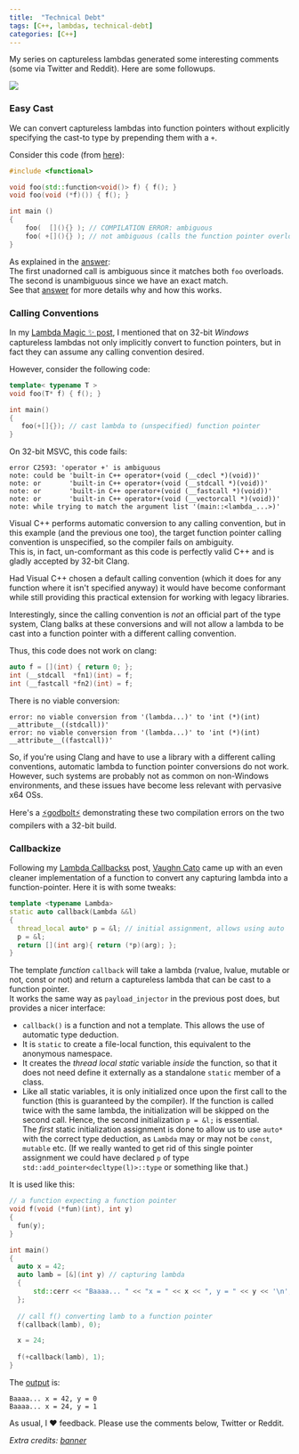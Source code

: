 ```yaml
---
title:  "Technical Debt"
tags: [C++, lambdas, technical-debt]
categories: [C++]
---
```

My series on captureless lambdas generated some interesting comments (some via Twitter and Reddit). Here are some followups.  

![](../../assets/issue_list.jpg)

### Easy Cast
We can convert captureless lambdas into function pointers without explicitly specifying the cast-to type by prepending them with a `+`.

Consider this code (from [here](http://stackoverflow.com/questions/17822131/resolving-ambiguous-overload-on-function-pointer-and-stdfunction-for-a-lambda)):

```cpp
#include <functional>

void foo(std::function<void()> f) { f(); }
void foo(void (*f)()) { f(); }

int main ()
{
    foo(  [](){} ); // COMPILATION ERROR: ambiguous
    foo( +[](){} ); // not ambiguous (calls the function pointer overload)
}
```
As explained in the [answer](http://stackoverflow.com/a/17822241/135862):  
The first unadorned call is ambiguous since it matches both `foo` overloads.  
The second is unambiguous since we have an exact match.  
See that [answer](http://stackoverflow.com/a/17822241/135862) for more details why and how this works.


### Calling Conventions
In my [Lambda Magic ✨ post](https://girishnayak12.github.io/2016/magical-captureless-lambdas/), I mentioned that on 32-bit *Windows* captureless lambdas not only implicitly convert to function pointers, but in fact they can assume any calling convention desired.  

However, consider the following code:

```cpp
template< typename T >
void foo(T* f) { f(); }

int main()
{
   foo(+[]{}); // cast lambda to (unspecified) function pointer
}
```
On 32-bit MSVC, this code fails:

```
error C2593: 'operator +' is ambiguous
note: could be 'built-in C++ operator+(void (__cdecl *)(void))'
note: or       'built-in C++ operator+(void (__stdcall *)(void))'
note: or       'built-in C++ operator+(void (__fastcall *)(void))'
note: or       'built-in C++ operator+(void (__vectorcall *)(void))'
note: while trying to match the argument list '(main::<lambda_...>)'
``` 
Visual C++ performs automatic conversion to any calling convention, but in this example (and the previous one too), the target function pointer calling convention is unspecified, so the compiler fails on ambiguity.  
This is, in fact, un-comformant as this code is perfectly valid C++ and is gladly accepted by 32-bit Clang.  

Had Visual C++ chosen a default calling convention (which it does for any function where it isn't specified anyway) it would have become conformant while still providing this practical extension for working with legacy libraries.

Interestingly, since the calling convention is *not* an official part of the type system, Clang balks at these conversions and will not allow a lambda to be cast into a function pointer with a different calling convention. 
 
Thus, this code does not work on clang:

```cpp
auto f = [](int) { return 0; };
int (__stdcall  *fn1)(int) = f;
int (__fastcall *fn2)(int) = f;
```
There is no viable conversion:

```
error: no viable conversion from '(lambda...)' to 'int (*)(int) __attribute__((stdcall))'
error: no viable conversion from '(lambda...)' to 'int (*)(int) __attribute__((fastcall))'
```
So, if you're using Clang and have to use a library with a different calling conventions, automatic lambda to function pointer conversions do not work.   
However, such systems are probably not as common on non-Windows environments, and these issues have become less relevant with pervasive x64 OSs.

Here's a [⚡godbolt⚡](https://godbolt.org/g/FBgT98) demonstrating these two compilation errors on the two compilers with a 32-bit build.

### Callbackize
Following my [Lambda Callbacks📞](https://girishnayak12.github.io/2016/lambdas-callbacks/) post, [Vaughn Cato](https://twitter.com/girishnayak12/status/804246649006686208) came up with an even cleaner implementation of a function to convert any capturing lambda into a function-pointer. Here it is with some tweaks:

```cpp
template <typename Lambda>
static auto callback(Lambda &&l)
{
  thread_local auto* p = &l; // initial assignment, allows using auto
  p = &l;
  return [](int arg){ return (*p)(arg); };
}
```
The template *function* `callback` will take a lambda (rvalue, lvalue, mutable or not, const or not) and return a captureless lambda that can be cast to a function pointer.  
It works the same way as `payload_injector` in the previous post does, but provides a nicer interface:

- `callback()` is a function and not a template. This allows the use of automatic type deduction.
- It is `static` to create a file-local function, this equivalent to the anonymous namespace.  
- It creates the *thread local static* variable *inside* the function, so that it does not need define it externally as a standalone `static` member of a class.  
- Like all static variables, it is only initialized once upon the first call to the function (this is guaranteed by the compiler). If the function is called twice with the same lambda, the initialization will be skipped on the second call. Hence, the second initialization `p = &l;` is essential.   
The *first* static initialization assignment is done to allow us to use `auto*` with the correct type deduction, as `Lambda` may or may not be `const`, `mutable` etc. (If we really wanted to get rid of this single pointer assignment we could have declared `p` of type `std::add_pointer<decltype(l)>::type` or something like that.)
 
It is used like this:

```cpp
// a function expecting a function pointer
void f(void (*fun)(int), int y)
{
  fun(y);
}

int main()
{
  auto x = 42;
  auto lamb = [&](int y) // capturing lambda
  {
      std::cerr << "Baaaa... " << "x = " << x << ", y = " << y << '\n';
  };
  
  // call f() converting lamb to a function pointer
  f(callback(lamb), 0);  

  x = 24;
  
  f(+callback(lamb), 1);    
}
``` 
The [output](http://coliru.stacked-crooked.com/a/0b14542f14e58fe6) is: 

```
Baaaa... x = 42, y = 0
Baaaa... x = 24, y = 1
```

As usual, I ❤ feedback. Please use the comments below, Twitter or Reddit.


*Extra credits: [banner](https://www.flickr.com/photos/tidymind/4327328037)*
